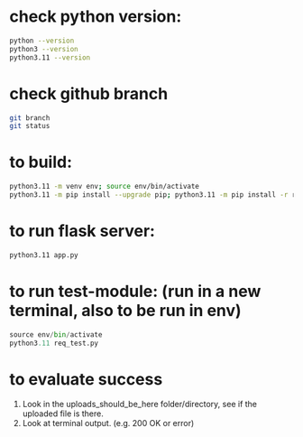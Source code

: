 # check python version: 
```bash
python --version
python3 --version
python3.11 --version
```

# check github branch
```bash
git branch
git status
```

# to build:
```bash
python3.11 -m venv env; source env/bin/activate
python3.11 -m pip install --upgrade pip; python3.11 -m pip install -r requirements.txt
```

# to run flask server:
```bash
python3.11 app.py
```

# to run test-module: (run in a new terminal, also to be run in env) 
```python
source env/bin/activate
python3.11 req_test.py
```

# to evaluate success
1. Look in the uploads_should_be_here folder/directory, see if the uploaded file is there.
2. Look at terminal output. (e.g. 200 OK or error)

